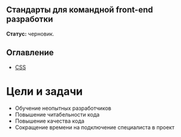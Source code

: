 ## Стандарты для командной front-end разработки

**Статус:** черновик.

## Оглавление

- [CSS](./css.md)


# Цели и задачи

- Обучение неопытных разработчиков
- Повышение читабельности кода
- Повышение качества кода
- Сокращение времени на подключение специалиста в проект
